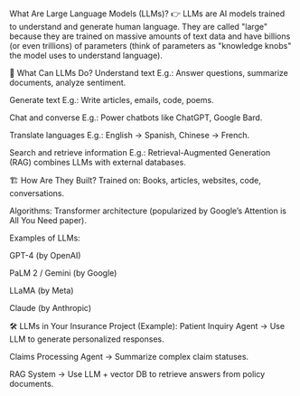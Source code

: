  What Are Large Language Models (LLMs)?
👉 LLMs are AI models trained to understand and generate human language.
They are called "large" because they are trained on massive amounts of text data and have billions (or even trillions) of parameters (think of parameters as "knowledge knobs" the model uses to understand language).

🚀 What Can LLMs Do?
Understand text
E.g.: Answer questions, summarize documents, analyze sentiment.

Generate text
E.g.: Write articles, emails, code, poems.

Chat and converse
E.g.: Power chatbots like ChatGPT, Google Bard.

Translate languages
E.g.: English → Spanish, Chinese → French.

Search and retrieve information
E.g.: Retrieval-Augmented Generation (RAG) combines LLMs with external databases.

🏗️ How Are They Built?
Trained on: Books, articles, websites, code, conversations.

Algorithms: Transformer architecture (popularized by Google’s Attention is All You Need paper).

Examples of LLMs:

GPT-4 (by OpenAI)

PaLM 2 / Gemini (by Google)

LLaMA (by Meta)

Claude (by Anthropic)

🛠️ LLMs in Your Insurance Project (Example):
Patient Inquiry Agent → Use LLM to generate personalized responses.

Claims Processing Agent → Summarize complex claim statuses.

RAG System → Use LLM + vector DB to retrieve answers from policy documents.
